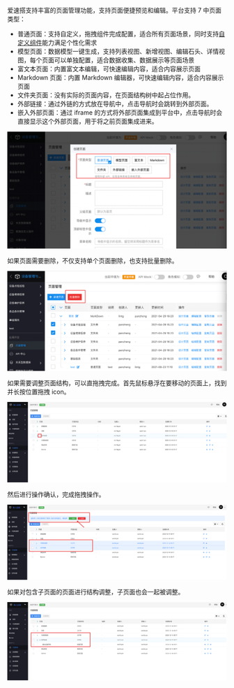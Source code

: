 爱速搭支持丰富的页面管理功能，支持页面便捷预览和编辑。平台支持 7 中页面类型：

- 普通页面：支持自定义，拖拽组件完成配置，适合所有页面场景，同时支持[自定义组件](https://cloud.baidu.com/doc/ISUDA/s/Ykj14w529)能力满足个性化需求
- 模型页面：数据模型一键生成，支持列表视图、新增视图、编辑石头、详情视图，每个页面可以单独配置，适合数据收集、数据展示等页面场景
- 富文本页面：内置富文本编辑，可快速编辑内容，适合内容展示页面
- Markdown 页面：内置 Markdown 编辑器，可快速编辑内容，适合内容展示页面
- 文件夹页面：没有实际的页面内容，在页面结构树中起占位作用。
- 外部链接：通过外链的方式放在导航中，点击导航时会跳转到外部页面。
- 嵌入外部页面：通过 iframe 的方式将外部页面集成到平台中，点击导航时会直接显示这个外部页面，用于将之前页面集成进来。

![image.png](/img/页面管理/image_1a02c62.png)

如果页面需要删除，不仅支持单个页面删除，也支持批量删除。

![image.png](/img/页面管理/image_4254ebb.png)

如果需要调整页面结构，可以直拖拽完成。首先鼠标悬浮在要移动的页面上，找到并长按位置拖拽 icon。

![image.png](/img/页面管理/image_dce5bdd.png)

然后进行操作确认，完成拖拽操作。

![image.png](/img/页面管理/image_6b0bade.png)

如果对包含子页面的页面进行结构调整，子页面也会一起被调整。

![image.png](/img/页面管理/image_28497bd.png)
